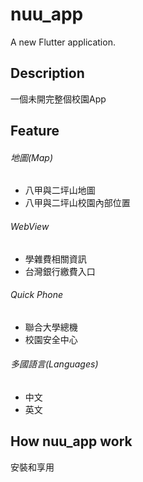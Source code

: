 # nuu_app

A new Flutter application.

## Description
一個未開完整個校園App
## Feature
###### 地圖(Map)  
  - 八甲與二坪山地圖  
  - 八甲與二坪山校園內部位置  
###### WebView  
  - 學雜費相關資訊  
  - 台灣銀行繳費入口  
###### Quick Phone  
  - 聯合大學總機  
  - 校園安全中心  
###### 多國語言(Languages)  
  - 中文  
  - 英文  
## How nuu_app work
安裝和享用
